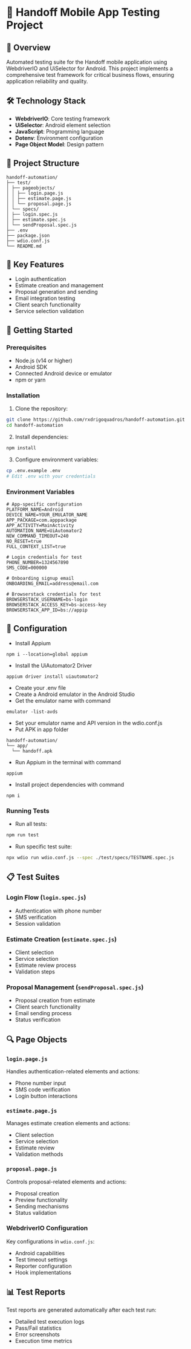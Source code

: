 # 🌟 Handoff Mobile App Testing Project

## 📱 Overview
Automated testing suite for the Handoff mobile application using WebdriverIO and UiSelector for Android. This project implements a comprehensive test framework for critical business flows, ensuring application reliability and quality.

## 🛠️ Technology Stack
- **WebdriverIO**: Core testing framework
- **UiSelector**: Android element selection
- **JavaScript**: Programming language
- **Dotenv**: Environment configuration
- **Page Object Model**: Design pattern

## 📂 Project Structure
```
handoff-automation/
├── test/
│ ├── pageobjects/
│ │ ├── login.page.js
│ │ ├── estimate.page.js
│ │ └── proposal.page.js
│ └── specs/
│ ├── login.spec.js
│ ├── estimate.spec.js
│ └── sendProposal.spec.js
├── .env
├── package.json
├── wdio.conf.js
└── README.md
```

## 🔑 Key Features
- Login authentication
- Estimate creation and management
- Proposal generation and sending
- Email integration testing
- Client search functionality
- Service selection validation

## 🚀 Getting Started

### Prerequisites
- Node.js (v14 or higher)
- Android SDK
- Connected Android device or emulator
- npm or yarn

### Installation
1. Clone the repository:
```bash
git clone https://github.com/rxdrigoquadros/handoff-automation.git
cd handoff-automation
```

2. Install dependencies:
```bash
npm install
```

3. Configure environment variables:
```bash
cp .env.example .env
# Edit .env with your credentials
```
### Environment Variables
```env
# App-specific configuration
PLATFORM_NAME=Android
DEVICE_NAME=YOUR_EMULATOR_NAME
APP_PACKAGE=com.apppackage
APP_ACTIVITY=MainActivity
AUTOMATION_NAME=UiAutomator2
NEW_COMMAND_TIMEOUT=240
NO_RESET=true
FULL_CONTEXT_LIST=true

# Login credentials for test
PHONE_NUMBER=1324567890
SMS_CODE=000000

# Onboarding signup email
ONBOARDING_EMAIL=address@email.com

# Browserstack credentials for test
BROWSERSTACK_USERNAME=bs-login
BROWSERSTACK_ACCESS_KEY=bs-access-key
BROWSERSTACK_APP_ID=bs://appip
```

## 🔧 Configuration
- Install Appium
```
npm i --location=global appium
```
- Install the UiAutomator2 Driver
```
appium driver install uiautomator2
```
- Create your .env file
- Create a Android emulator in the Android Studio
- Get the emulator name with command
```
emulator -list-avds
```
- Set your emulator name and API version in the wdio.conf.js
- Put APK in app folder
```
handoff-automation/
└── app/
  └── handoff.apk
```
- Run Appium in the terminal with command
```
appium
```
- Install project dependencies with command
```
npm i
```

### Running Tests
- Run all tests:
```bash
npm run test
```

- Run specific test suite:
```bash
npx wdio run wdio.conf.js --spec ./test/specs/TESTNAME.spec.js  
```

## 📋 Test Suites

### Login Flow (`login.spec.js`)
- Authentication with phone number
- SMS verification
- Session validation

### Estimate Creation (`estimate.spec.js`)
- Client selection
- Service selection
- Estimate review process
- Validation steps

### Proposal Management (`sendProposal.spec.js`)
- Proposal creation from estimate
- Client search functionality
- Email sending process
- Status verification

## 🔍 Page Objects

### `login.page.js`
Handles authentication-related elements and actions:
- Phone number input
- SMS code verification
- Login button interactions

### `estimate.page.js`
Manages estimate creation elements and actions:
- Client selection
- Service selection
- Estimate review
- Validation methods

### `proposal.page.js`
Controls proposal-related elements and actions:
- Proposal creation
- Preview functionality
- Sending mechanisms
- Status validation

### WebdriverIO Configuration
Key configurations in `wdio.conf.js`:
- Android capabilities
- Test timeout settings
- Reporter configuration
- Hook implementations

## 📊 Test Reports
Test reports are generated automatically after each test run:
- Detailed test execution logs
- Pass/Fail statistics
- Error screenshots
- Execution time metrics
